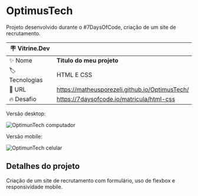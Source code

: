 # OptimusTech

Projeto desenvolvido durante o  #7DaysOfCode, criação de um site de recrutamento.

| :placard: Vitrine.Dev |     |
| -------------  | --- |
| :sparkles: Nome        | **Titulo do meu projeto**
| :label: Tecnologias | HTML E CSS
| :rocket: URL         | https://matheusporezeli.github.io/OptimusTech/
| :fire: Desafio     | https://7daysofcode.io/matricula/html-css

<!-- Inserir imagem com a #vitrinedev ao final do link -->
Versão desktop:

![OptimunTech computador](https://user-images.githubusercontent.com/112051389/200827456-c3d4ed30-f9ab-4b4e-a21f-7d8e20c6ba2e.gif)
 
 
Versão mobile:

![OptimunTech celular](https://user-images.githubusercontent.com/112051389/200827534-2c4fcbd8-6d7d-4f9c-adfc-e668a0180262.gif)


## Detalhes do projeto

Criação de um site de recrutamento com formulário, uso de flexbox e responsividade mobile.
